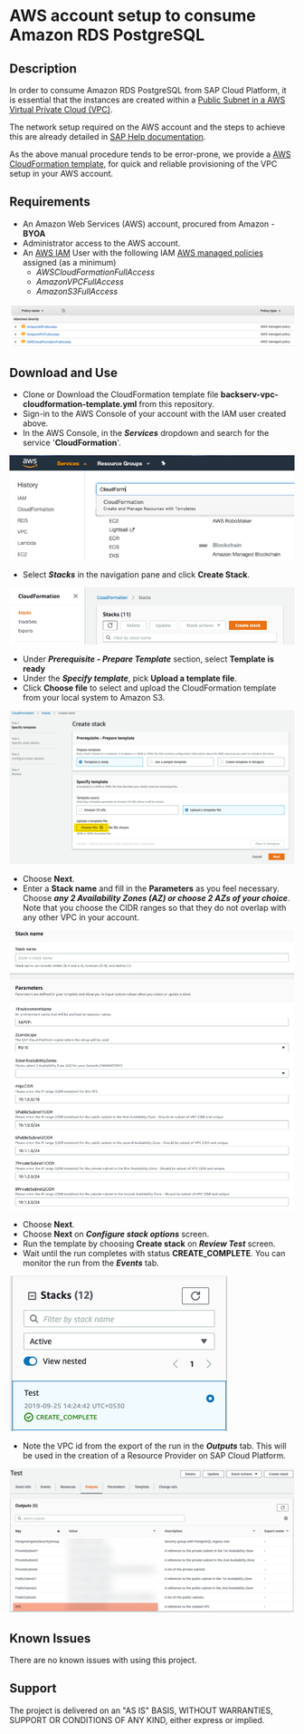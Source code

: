 # AWS account setup to consume Amazon RDS PostgreSQL

## Description

In order to consume Amazon RDS PostgreSQL from SAP Cloud Platform, it is essential that the instances are created within a [Public Subnet in a AWS Virtual Private Cloud (VPC)](https://docs.aws.amazon.com/vpc/latest/userguide/VPC_Subnets.html). 

The network setup required on the AWS account and the steps to achieve this are already detailed in [SAP Help documentation](https://help.sap.com/viewer/b392039670364098a722cad3071c7af9/Cloud/en-US/3a2c613c220d4320af584435a79dbffb.html).

As the above manual procedure tends to be error-prone, we provide a [AWS CloudFormation template](https://aws.amazon.com/cloudformation/aws-cloudformation-templates/), for quick and reliable provisioning of the VPC setup in your AWS account. 

## Requirements

* An Amazon Web Services (AWS) account, procured from Amazon - **BYOA**
* Administrator access to the AWS account.
* An [AWS IAM](https://aws.amazon.com/iam/) User with the following IAM [AWS managed policies](https://docs.aws.amazon.com/IAM/latest/UserGuide/access_policies_managed-vs-inline.html#aws-managed-policies) assigned (as a minimum)
	* *AWSCloudFormationFullAccess*
	* *AmazonVPCFullAccess*
	* *AmazonS3FullAccess*

<img src="/AWS/Amazon-RDS-Setup/img/AWSIAMPolicy.png">

## Download and Use

* Clone or Download the CloudFormation template file **backserv-vpc-cloudformation-template.yml** from this repository.
* Sign-in to the AWS Console of your account with the IAM user created above.
* In the AWS Console, in the ***Services*** dropdown and search for the service '**CloudFormation**'.
<img src="/AWS/Amazon-RDS-Setup/img/CloudFormation.png">

* Select ***Stacks*** in the navigation pane and click **Create Stack**. 
<img src="/AWS/Amazon-RDS-Setup/img/Stack.png">

* Under ***Prerequisite - Prepare Template*** section, select **Template is ready**
* Under the ***Specify template***, pick **Upload a template file**.
* Click **Choose file** to select and upload the CloudFormation template from your local system to Amazon S3.
<img src="/AWS/Amazon-RDS-Setup/img/CreateStack.png">

* Choose **Next**.
* Enter a **Stack name** and fill in the **Parameters** as you feel necessary. Choose ***any 2 Availability Zones (AZ) or choose 2 AZs of your choice***. Note that you choose the CIDR ranges so that they do not overlap with any other VPC in your account. 
<img src="/AWS/Amazon-RDS-Setup/img/StackDetails.png">

* Choose **Next**.
* Choose **Next** on ***Configure stack options*** screen.
* Run the template by choosing **Create stack** on ***Review Test*** screen.
* Wait until the run completes with status **CREATE_COMPLETE**. You can monitor the run from the ***Events*** tab.
<img src="/AWS/Amazon-RDS-Setup/img/StackComplete.png">

* Note the VPC id from the export of the run in the ***Outputs*** tab. This will be used in the creation of a Resource Provider on SAP Cloud Platform.
<img src="/AWS/Amazon-RDS-Setup/img/StackOutput.png">


## Known Issues

There are no known issues with using this project.

## Support

The project is delivered on an "AS IS" BASIS, WITHOUT WARRANTIES, SUPPORT OR CONDITIONS OF ANY KIND, either express or implied.
